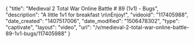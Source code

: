 {
    "title": "Medieval 2 Total War Online Battle # 89 (1v1) - Bugs",
    "description": "A little 1v1 for breakfast \n\nEnjoy!",
    "videoid": "117405988",
    "date_created": "1407517006",
    "date_modified": "1506478302",
    "type": "captivate",
    "layout": "video",
    "url": "\/v\/medieval-2-total-war-online-battle-89-1v1-bugs\/117405988"
}